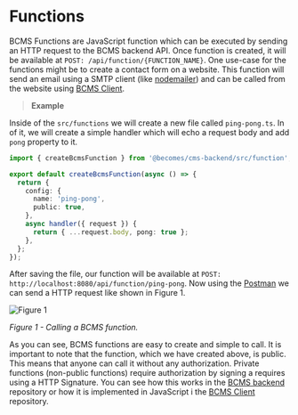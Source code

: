 # Functions

BCMS Functions are JavaScript function which can be executed by sending an HTTP request to the BCMS backend API. Once function is created, it will be available at `POST: /api/function/{FUNCTION_NAME}`. One use-case for the functions might be to create a contact form on a website. This function will send an email using a SMTP client (like [nodemailer](https://nodemailer.com/about/)) and can be called from the website using [BCMS Client](https://github.com/becomesco/cms-client).

> **Example**

Inside of the `src/functions` we will create a new file called `ping-pong.ts`. In of it, we will create a simple handler which will echo a request body and add `pong` property to it.

```ts
import { createBcmsFunction } from '@becomes/cms-backend/src/function';

export default createBcmsFunction(async () => {
  return {
    config: {
      name: 'ping-pong',
      public: true,
    },
    async handler({ request }) {
      return { ...request.body, pong: true };
    },
  };
});
```

After saving the file, our function will be available at `POST: http://localhost:8080/api/function/ping-pong`. Now using the [Postman](https://www.postman.com/) we can send a HTTP request like shown in Figure 1.

![Figure 1](/assets/readme/fig1.png)

_Figure 1 - Calling a BCMS function._

As you can see, BCMS functions are easy to create and simple to call. It is important to note that the function, which we have created above, is public. This means that anyone can call it without any authorization. Private functions (non-public functions) require authorization by signing a requires using a HTTP Signature. You can see how this works in the [BCMS backend](https://github.com/becomesco/cms-backend) repository or how it is implemented in JavaScript i the [BCMS Client](https://github.com/becomesco/cms-client) repository.